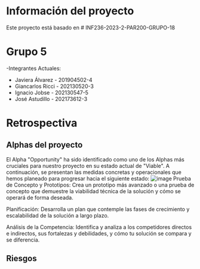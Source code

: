 # Información del proyecto
Este proyecto está basado en # INF236-2023-2-PAR200-GRUPO-18

# Grupo 5
-Integrantes Actuales: 

* Javiera Álvarez - 201904502-4
* Giancarlos Ricci - 202130520-3
* Ignacio Jobse - 202130547-5 
* José Astudillo - 202173612-3

# Retrospectiva

## Alphas del proyecto

El Alpha "Opportunity" ha sido identificado como uno de los Alphas más cruciales para nuestro proyecto en su estado actual de "Viable". A continuación, se presentan las medidas concretas y operacionales que hemos planeado para progresar hacia el siguiente estado:
![image](https://github.com/tololialvarez/inf225/assets/165517658/154251bf-74ef-44d7-ba30-60e6f40eb2e9)
Prueba de Concepto y Prototipos:
Crea un prototipo más avanzado o una prueba de concepto que demuestre la viabilidad técnica de la solución y cómo se operará de forma deseada.

Planificación:
Desarrolla un plan que contemple las fases de crecimiento y escalabilidad de la solución a largo plazo.

Análisis de la Competencia:
Identifica y analiza a los competidores directos e indirectos, sus fortalezas y debilidades, y cómo tu solución se compara y se diferencia.

## Riesgos 
